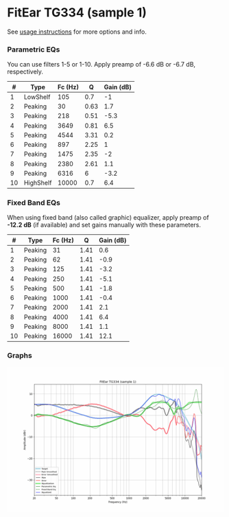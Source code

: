 # FitEar TG334 (sample 1)
See [usage instructions](https://github.com/jaakkopasanen/AutoEq#usage) for more options and info.

### Parametric EQs
You can use filters 1-5 or 1-10. Apply preamp of -6.6 dB or -6.7 dB, respectively.

|   # | Type      |   Fc (Hz) |    Q |   Gain (dB) |
|-----|-----------|-----------|------|-------------|
|   1 | LowShelf  |       105 | 0.7  |        -1   |
|   2 | Peaking   |        30 | 0.63 |         1.7 |
|   3 | Peaking   |       218 | 0.51 |        -5.3 |
|   4 | Peaking   |      3649 | 0.81 |         6.5 |
|   5 | Peaking   |      4544 | 3.31 |         0.2 |
|   6 | Peaking   |       897 | 2.25 |         1   |
|   7 | Peaking   |      1475 | 2.35 |        -2   |
|   8 | Peaking   |      2380 | 2.61 |         1.1 |
|   9 | Peaking   |      6316 | 6    |        -3.2 |
|  10 | HighShelf |     10000 | 0.7  |         6.4 |

### Fixed Band EQs
When using fixed band (also called graphic) equalizer, apply preamp of **-12.2 dB** (if available) and set gains manually with these parameters.

|   # | Type    |   Fc (Hz) |    Q |   Gain (dB) |
|-----|---------|-----------|------|-------------|
|   1 | Peaking |        31 | 1.41 |         0.6 |
|   2 | Peaking |        62 | 1.41 |        -0.9 |
|   3 | Peaking |       125 | 1.41 |        -3.2 |
|   4 | Peaking |       250 | 1.41 |        -5.1 |
|   5 | Peaking |       500 | 1.41 |        -1.8 |
|   6 | Peaking |      1000 | 1.41 |        -0.4 |
|   7 | Peaking |      2000 | 1.41 |         2.1 |
|   8 | Peaking |      4000 | 1.41 |         6.4 |
|   9 | Peaking |      8000 | 1.41 |         1.1 |
|  10 | Peaking |     16000 | 1.41 |        12.1 |

### Graphs
![](./FitEar%20TG334%20(sample%201).png)
